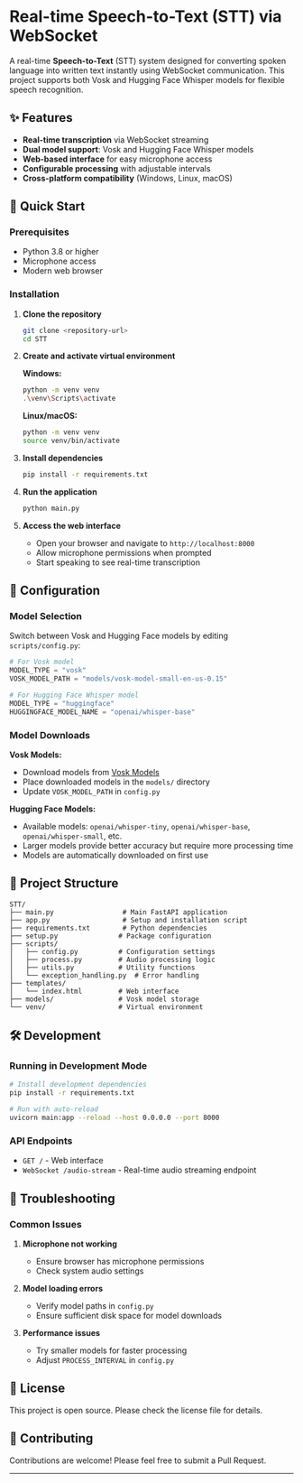 
# Real-time Speech-to-Text (STT) via WebSocket 

A real-time **Speech-to-Text** (STT) system designed for converting spoken language into written text instantly using WebSocket communication. This project supports both Vosk and Hugging Face Whisper models for flexible speech recognition.

## ✨ Features

- **Real-time transcription** via WebSocket streaming
- **Dual model support**: Vosk and Hugging Face Whisper models
- **Web-based interface** for easy microphone access
- **Configurable processing** with adjustable intervals
- **Cross-platform compatibility** (Windows, Linux, macOS)

## 🚀 Quick Start

### Prerequisites

- Python 3.8 or higher
- Microphone access
- Modern web browser

### Installation

1. **Clone the repository**
   ```bash
   git clone <repository-url>
   cd STT
   ```

2. **Create and activate virtual environment**
   
   **Windows:**
   ```bash
   python -m venv venv
   .\venv\Scripts\activate
   ```
   
   **Linux/macOS:**
   ```bash
   python -m venv venv
   source venv/bin/activate
   ```

3. **Install dependencies**
   ```bash
   pip install -r requirements.txt
   ```

4. **Run the application**
   ```bash
   python main.py
   ```

5. **Access the web interface**
   - Open your browser and navigate to `http://localhost:8000`
   - Allow microphone permissions when prompted
   - Start speaking to see real-time transcription

## 🔧 Configuration

### Model Selection

Switch between Vosk and Hugging Face models by editing `scripts/config.py`:

```python
# For Vosk model
MODEL_TYPE = "vosk"
VOSK_MODEL_PATH = "models/vosk-model-small-en-us-0.15"

# For Hugging Face Whisper model
MODEL_TYPE = "huggingface"
HUGGINGFACE_MODEL_NAME = "openai/whisper-base"
```

### Model Downloads

**Vosk Models:**
- Download models from [Vosk Models](https://alphacephei.com/vosk/models)
- Place downloaded models in the `models/` directory
- Update `VOSK_MODEL_PATH` in `config.py`

**Hugging Face Models:**
- Available models: `openai/whisper-tiny`, `openai/whisper-base`, `openai/whisper-small`, etc.
- Larger models provide better accuracy but require more processing time
- Models are automatically downloaded on first use

## 📁 Project Structure

```
STT/
├── main.py                 # Main FastAPI application
├── app.py                  # Setup and installation script
├── requirements.txt        # Python dependencies
├── setup.py               # Package configuration
├── scripts/
│   ├── config.py          # Configuration settings
│   ├── process.py         # Audio processing logic
│   ├── utils.py           # Utility functions
│   └── exception_handling.py  # Error handling
├── templates/
│   └── index.html         # Web interface
├── models/                # Vosk model storage
└── venv/                  # Virtual environment
```

## 🛠️ Development

### Running in Development Mode

```bash
# Install development dependencies
pip install -r requirements.txt

# Run with auto-reload
uvicorn main:app --reload --host 0.0.0.0 --port 8000
```

### API Endpoints

- `GET /` - Web interface
- `WebSocket /audio-stream` - Real-time audio streaming endpoint

## 🐛 Troubleshooting

### Common Issues

1. **Microphone not working**
   - Ensure browser has microphone permissions
   - Check system audio settings

2. **Model loading errors**
   - Verify model paths in `config.py`
   - Ensure sufficient disk space for model downloads

3. **Performance issues**
   - Try smaller models for faster processing
   - Adjust `PROCESS_INTERVAL` in `config.py`

## 📝 License

This project is open source. Please check the license file for details.

## 🤝 Contributing

Contributions are welcome! Please feel free to submit a Pull Request.

---
